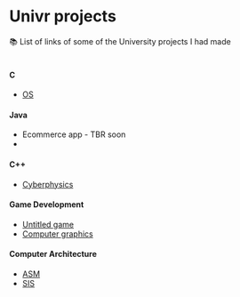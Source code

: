 # Univr projects
📚 List of links of some of the University projects I had made
<br /><br />


#### C
- [OS](https://github.com/zk-g/Progetto_sistemi_operativi)
#### Java
- Ecommerce app - TBR soon
- 
#### C++
- [Cyberphysics](https://github.com/zk-g/univr-cyberphysics)
#### Game Development
- [Untitled game]()
- [Computer graphics]()
#### Computer Architecture
- [ASM](https://github.com/zk-g/univr-asm)
- [SIS](https://github.com/zk-g/univr-sis)
